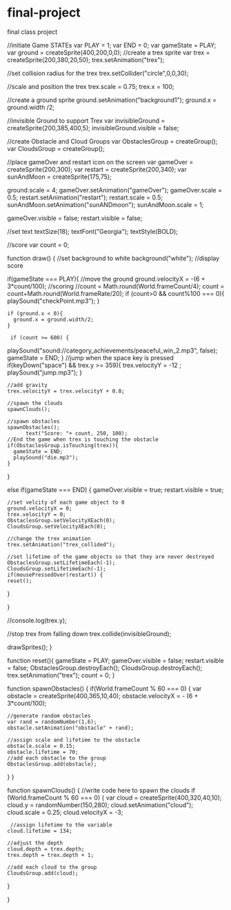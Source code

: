 # final-project
final class project


//initiate Game STATEs
var PLAY = 1;
var END = 0;
var gameState = PLAY;
var ground = createSprite(400,200,0,0);
//create a trex sprite
var trex = createSprite(200,380,20,50);
trex.setAnimation("trex");

//set collision radius for the trex
trex.setCollider("circle",0,0,30);

//scale and position the trex
trex.scale = 0.75;
trex.x = 100;

//create a ground sprite
ground.setAnimation("background1");
ground.x = ground.width /2;

//invisible Ground to support Trex
var invisibleGround = createSprite(200,385,400,5);
invisibleGround.visible = false;

//create Obstacle and Cloud Groups
var ObstaclesGroup = createGroup();
var CloudsGroup = createGroup();

//place gameOver and restart icon on the screen
var gameOver = createSprite(200,300);
var restart = createSprite(200,340);
var sunAndMoon = createSprite(175,75);

ground.scale = 4;
gameOver.setAnimation("gameOver");
gameOver.scale = 0.5;
restart.setAnimation("restart");
restart.scale = 0.5;
sunAndMoon.setAnimation("sunANDmoon");
sunAndMoon.scale = 1;


gameOver.visible = false;
restart.visible = false;

//set text
textSize(18);
textFont("Georgia");
textStyle(BOLD);

//score
var count = 0;

function draw() {
  //set background to white
  background("white");
  //display score

  if(gameState === PLAY){
    //move the ground
    ground.velocityX = -(6 + 3*count/100);
    //scoring
   //count = Math.round(World.frameCount/4);
   count = count+Math.round(World.frameRate/20);
    if (count>0 && count%100 === 0){
      playSound("checkPoint.mp3");
    }
    
    if (ground.x < 0){
      ground.x = ground.width/2;
    }

     if (count >= 600) {
  playSound("sound://category_achievements/peaceful_win_2.mp3", false);
      gameState = END;
  }
     //jump when the space key is pressed
    if(keyDown("space") && trex.y >= 359){
      trex.velocityY = -12 ;
      playSound("jump.mp3");
    }
  
    //add gravity
    trex.velocityY = trex.velocityY + 0.8;
    
    //spawn the clouds
    spawnClouds();
  
    //spawn obstacles
    spawnObstacles();
          text("Score: "+ count, 250, 100);
    //End the game when trex is touching the obstacle
    if(ObstaclesGroup.isTouching(trex)){
      gameState = END;
      playSound("die.mp3");
    }
  }
  
  else if(gameState === END) {
    gameOver.visible = true;
    restart.visible = true;
    
    //set velcity of each game object to 0
    ground.velocityX = 0;
    trex.velocityY = 0;
    ObstaclesGroup.setVelocityXEach(0);
    CloudsGroup.setVelocityXEach(0);
    
    //change the trex animation
    trex.setAnimation("trex_collided");
    
    //set lifetime of the game objects so that they are never destroyed
    ObstaclesGroup.setLifetimeEach(-1);
    CloudsGroup.setLifetimeEach(-1);
    if(mousePressedOver(restart)) {
    reset();
  }
    
  }
  
  
  
  //console.log(trex.y);
  
  //stop trex from falling down
  trex.collide(invisibleGround);
  
  drawSprites();
}

function reset(){
gameState = PLAY; 
gameOver.visible = false;
restart.visible = false;
ObstaclesGroup.destroyEach();
CloudsGroup.destroyEach();
trex.setAnimation("trex");
count = 0;
}

function spawnObstacles() {
  if(World.frameCount % 60 === 0) {
    var obstacle = createSprite(400,365,10,40);
    obstacle.velocityX = - (6 + 3*count/100);
    
    //generate random obstacles
    var rand = randomNumber(1,6);
    obstacle.setAnimation("obstacle" + rand);
    
    //assign scale and lifetime to the obstacle           
    obstacle.scale = 0.15;
    obstacle.lifetime = 70;
    //add each obstacle to the group
    ObstaclesGroup.add(obstacle);
  }
}

function spawnClouds() {
  //write code here to spawn the clouds
  if (World.frameCount % 60 === 0) {
    var cloud = createSprite(400,320,40,10);
    cloud.y = randomNumber(150,280);
    cloud.setAnimation("cloud");
    cloud.scale = 0.25;
    cloud.velocityX = -3;
    
     //assign lifetime to the variable
    cloud.lifetime = 134;
    
    //adjust the depth
    cloud.depth = trex.depth;
    trex.depth = trex.depth + 1;
    
    //add each cloud to the group
    CloudsGroup.add(cloud);
  }
 
  
  
}

